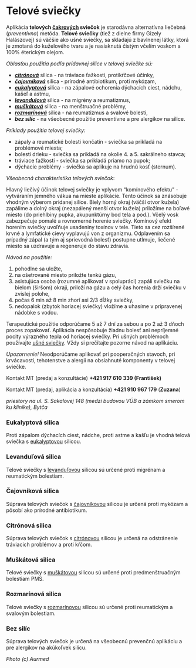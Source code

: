 Telové sviečky
==============

Aplikácia **telových
[čakrových](/sip/cakry-zakladne-informacie/ "čakry viac info")
sviečok** je starodávna alternatívna liečebná (*preventívna*) metóda. **Telové
sviečky** (tiež z dielne firmy Gizely Halászovej) sú väčšie ako ušné sviečky, sa
skladajú z bavlnenej látky, ktorá je zmotaná do kuželového tvaru a je nasiaknutá
čistým včelím voskom a 100% éterickým olejom.

*Oblasťou použitia podľa prídavnej silice v telovej sviečke sú:*

* ***[citrónová](/sip/p/citronovnik/)*** silica - na tráviace ťažkosti, protikŕčové účinky,
* ***[čajovníková](/sip/p/cajovnik-cinsky/)*** silica - prírodné antibiotikum, proti mykózam,
* ***[eukalyptová](/sip/p/eukalyptus/)*** silica - na zápalové ochorenia dýchacích ciest, nádchu, kašeľ a astmu,
* ***[levandulová](/sip/p/levandula-lekarska/)*** silica - na migrény a reumatizmus,
* ***[muškátová](/sip/p/muskat/)*** silica - na menštruačné problémy,
* ***[rozmarínová](/sip/p/rozmarin-lekarsky/)*** silica - na reumatizmus a svalové bolesti,
* ***bez silíc*** - na všeobecné použitie preventívne a pre alergikov na silice.

*Príklady použitia telovej sviečky:*

* zápaly a reumatické bolesti končatín - sviečka sa prikladá na problémové miesta;
* bolesti drieku - sviečka sa prikladá na okolie 4. a 5. sakrálneho stavca;
* tráviace ťažkosti - sviečka sa prikladá priamo na pupok;
* dýchacie problémy - sviečka sa aplikuje na hrudnú kosť (sternum).

*Všeobecná charakteristika telových sviečok*:

Hlavný liečivý účinok telovej sviečky je vplyvom “komínového efektu” -
vytváraním jemného vákua na mieste aplikácie. Tento účinok sa znásobuje vhodným
výberom pridanej silice. Biely horný okraj (väčší otvor kužela) zapálime a dolný
okraj (nezapálený menší otvor kužela) priložíme na boľavé miesto (do priehlbiny
pupka, akupunktúrny bod tela a pod.). Včelý vosk zabezpečuje pomalé a rovnomerné
horenie sviečky. Komínový efekt horením sviečky uvoľňuje usadeniny toxínov v
tele. Tieto sa cez rozšírené krvné a lymfatické cievy vyplavujú von z organizmu.
Odplavením sa prípadný zápal (a tým aj sprievodná bolesť) postupne utlmuje,
liečené miesto sa uzdravuje a regeneruje do stavu zdravia.

*Návod na použitie:*

1. pohodlne sa uložte,
2. na ošetrované miesto priložte tenkú gázu,
3. asistujúca osoba (rozumné aplikovať v spolupráci) zapáli sviečku na bielom (širšom) okraji, priloží na gázu a celý čas horenia drží sviečku v zvislej polohe,
4. počas 6 min až 8 min zhorí asi 2/3 dĺžky sviečky,
5. nedopalok (zbytok horiacej sviečky) vložíme a uhasíme v pripravenej nádobke s vodou.

Terapeutické použitie odporúčame 5 až 7 dní za sebou a po 2 až 3 dňoch proces
zopakovať. Aplikácia nespôsobuje žiadnu bolesť ani nepríjemné pocity výrazného
tepla od horiacej sviečky. Pri ušných problémoch používajte [ušné
sviečky](/sip/aplikacia-usnych-sviecok). Vždy si prečítajte
pozorne návod na aplikáciu.

*Upozornenie!* Neodporúčame aplikovať pri pooperačných stavoch, pri krvácavosti,
tehotenstve a alergii na obsiahnuté komponenty v telovej sviečke.

Kontakt MT (predaj a konzultácie) **+421 917 610 339 (František)**

Kontakt MT (predaj, aplikácia a konzultácia) **+421 910 967 179** (**Zuzana**)

*priestory na ul. S. Sakalovej 148 (medzi budovou VÚB a zámkom smerom ku
klinike), Bytča*

### Eukalyptová silica

Proti zápalom dýchacích ciest, nádche, proti astme a kašľu je vhodná telová
sviečka s [eukalyptovou](/sip/p/eukalyptus/) silicou.

### Levanduľová silica

Telové sviečky s [levanduľovou](/sip/p/levandula-lekarska/)
silicou sú určené proti migrénam a reumatickým bolestiam.

### Čajovníková silica

Súprava telových sviečok s
[čajovníkovou](/sip/p/cajovnik-cinsky/) silicou je určená proti
mykózam a pôsobí ako prírodné antibiotikum.

### Citrónová silica

Súprava telových sviečok s [citrónovou](/sip/p/citronovnik/)
silicou je určená na odstránenie tráviacich problémov a proti kŕčom.

### Muškátová silica

Telové sviečky s [muškátovou](/sip/p/muskat/) silicou sú určené
proti predmenštruačným bolestiam PMS.

### Rozmarínová silica

Telové sviečky s [rozmarínovou](/sip/p/rozmarin-lekarsky/)
silicou sú určené proti reumatickým a svalovým bolestiam.

### Bez silíc

Súprava telových sviečok je určená na všeobecnú prevenčnú aplikáciu a pre
alergikov na akúkoľvek silicu.

*Photo (c) Aurmed*

